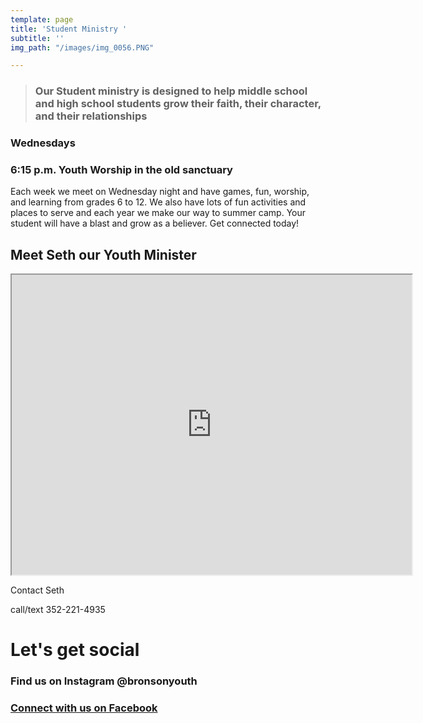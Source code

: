 ```yaml
---
template: page
title: 'Student Ministry '
subtitle: ''
img_path: "/images/img_0056.PNG"

---
```

> ### Our Student ministry is designed to help middle school and high school students grow their faith, their character, and their relationships

### **Wednesdays**

### 6:15 p.m. Youth Worship in the old sanctuary

Each week we meet on Wednesday night and have games, fun, worship, and learning from grades 6 to 12. We also have lots of fun activities and places to serve and each year we make our way to summer camp. Your student will have a blast and grow as a believer. Get connected today!

## Meet Seth our Youth Minister

<iframe src="https://drive.google.com/file/d/1Zni3ZdknpPoIqenU5qwGTysYjC0cM7Js/preview" width="640" height="480" allow="autoplay"></iframe>

Contact Seth

call/text 352-221-4935

# Let's get social

### Find us on Instagram @bronsonyouth

### [Connect with us on Facebook](https://www.facebook.com/pg/FBC-Bronson-Youth-1467908543248280)